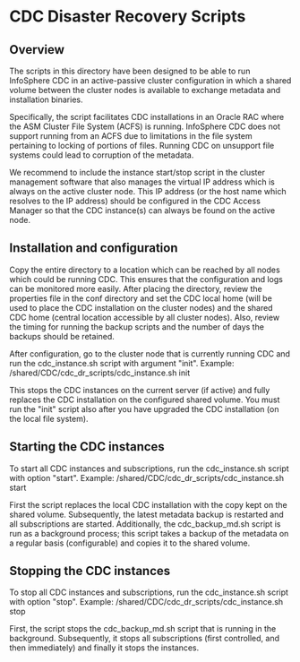 # CDC Disaster Recovery Scripts

## Overview
The scripts in this directory have been designed to be able to run InfoSphere CDC in an active-passive cluster configuration in which a shared volume between the cluster nodes is available to exchange metadata and installation binaries.

Specifically, the script facilitates CDC installations in an Oracle RAC where the ASM Cluster File System (ACFS) is running. InfoSphere CDC does not support running from an ACFS due to limitations in the file system pertaining to locking of portions of files. Running CDC on unsupport file systems could lead to corruption of the metadata.

We recommend to include the instance start/stop script in the cluster management software that also manages the virtual IP address which is always on the active cluster node. This IP address (or the host name which resolves to the IP address) should be configured in the CDC Access Manager so that the CDC instance(s) can always be found on the active node.

## Installation and configuration
Copy the entire directory to a location which can be reached by all nodes which could be running CDC. This ensures that the configuration and logs can be monitored more easily. After placing the directory, review the properties file in the conf directory and set the CDC local home (will be used to place the CDC installation on the cluster nodes) and the shared CDC home (central location accessible by all cluster nodes). Also, review the timing for running the backup scripts and the number of days the backups should be retained.

After configuration, go to the cluster node that is currently running CDC and run the cdc_instance.sh script with argument "init". Example:
/shared/CDC/cdc_dr_scripts/cdc_instance.sh init

This stops the CDC instances on the current server (if active) and fully replaces the CDC installation on the configured shared volume. You must run the "init" script also after you have upgraded the CDC installation (on the local file system).

## Starting the CDC instances
To start all CDC instances and subscriptions, run the cdc_instance.sh script with option "start". Example:
/shared/CDC/cdc_dr_scripts/cdc_instance.sh start

First the script replaces the local CDC installation with the copy kept on the shared volume. Subsequently, the latest metadata backup is restarted and all subscriptions are started. Additionally, the cdc_backup_md.sh script is run as a background process; this script takes a backup of the metadata on a regular basis (configurable) and copies it to the shared volume.

## Stopping the CDC instances
To stop all CDC instances and subscriptions, run the cdc_instance.sh script with option "stop". Example:
/shared/CDC/cdc_dr_scripts/cdc_instance.sh stop

First, the script stops the cdc_backup_md.sh script that is running in the background. Subsequently, it stops all subscriptions (first controlled, and then immediately) and finally it stops the instances.